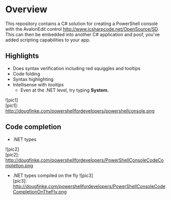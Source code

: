 # Overview
This repository contains a C# solution for creating a PowerShell console with the AvalonEdit control http://www.icsharpcode.net/OpenSource/SD.
This can then be embedded into another C# application and poof, you've added scripting capabilities to your app.

## Highlights
* Does syntax verification including red squiggles and tooltips
* Code folding
* Syntax highlighting
* Intellisense with *tooltips*
    * Even at the .NET level, try typing **System.**

![pic1]       
[pic1]: http://dougfinke.com/powershellfordevelopers/powershellconsole.png

## Code completion 
* .NET types

![pic2]       
[pic2]: http://dougfinke.com/powershellfordevelopers/PowerShellConsoleCodeCompletion.png

* .NET types compiled on the fly
![pic3]       
[pic3]: http://dougfinke.com/powershellfordevelopers/PowerShellConsoleCodeCompletionOnTheFly.png

